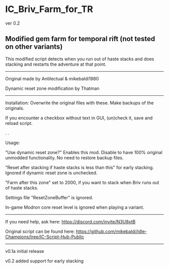 # IC_Briv_Farm_for_TR

ver 0.2

Modified gem farm for temporal rift (not tested on other variants)
--
This modified script detects when you run out of haste stacks and does stacking and restarts the adventure at that point.

---


Original made by Antilectual & mikebaldi1980

Dynamic reset zone modification by Thatman

---
 
 
 Installation: Overwrite the original files with these. Make backups of the originals.
 
 If you encounter a checkbox without text in GUI, (un)check it, save and reload script.

.
.


Usage:

"Use dynamic reset zone?" Enables this mod. Disable to have 100% original unmodded functionality. No need to restore backup files.

"Reset after stacking if haste stacks is less than this" for early stacking. Ignored if dynamic reset zone is unchecked.

"Farm after this zone" set to 2000, if you want to stack when Briv runs out of haste stacks.

Settings file "ResetZoneBuffer" is ignored.

In-game Modron core reset level is ignored when playing a variant.

---

If you need help, ask here: https://discord.com/invite/N3U8xtB

Original script can be found here: https://github.com/mikebaldi/Idle-Champions/tree/IC-Script-Hub-Public

---

v0.1a initial release

v0.2 added support for early stacking
